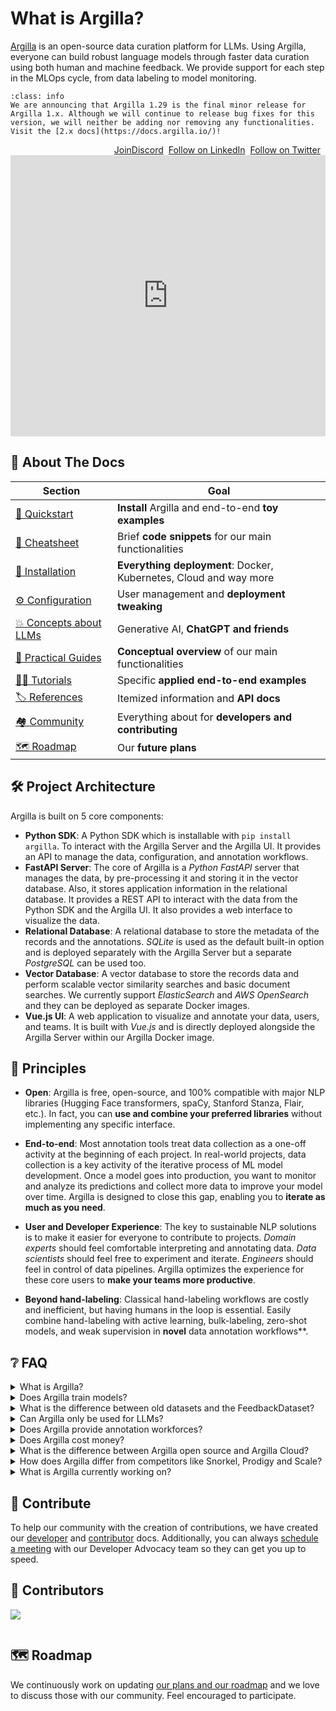 # What is Argilla?

[Argilla](https://argilla.io) is an open-source data curation platform for LLMs. Using Argilla, everyone can build robust language models through faster data curation using both human and machine feedback. We provide support for each step in the MLOps cycle, from data labeling to model monitoring.

```{admonition} Argilla 2.x
:class: info
We are announcing that Argilla 1.29 is the final minor release for Argilla 1.x. Although we will continue to release bug fixes for this version, we will neither be adding nor removing any functionalities. Visit the [2.x docs](https://docs.argilla.io/)!
```

<div class="social social--sidebar" style="margin-top: 1em; display: flex; justify-content: right; gap: 8px">
    <a href="http://hf.co/join/discord" class="button--primary" target="_blank">Join<span aria-label="discord" class="discord-icon"></span>Discord</a>
    <a href="https://linkedin.com/company/argilla-io"
        class="button--primary" target="_blank">Follow on LinkedIn</a>
    <a href="https://linkedin.com/company/argilla-io"
        class="button--primary" target="_blank">Follow on Twitter</a>
    <div class="github-stars github-stars--sidebar"></div>
</div>

<div class="video-container">
    <iframe class="video" width="100%" height="450" src="https://www.youtube.com/embed/jP3anvp7Rto" title="YouTube video player" frameborder="0" allow="accelerometer; autoplay; clipboard-write; encrypted-media; gyroscope; picture-in-picture" allowfullscreen></iframe>
</div>

## 📄 About The Docs

| Section                                                                         | Goal                                                              |
| ------------------------------------------------------------------------------- | ----------------------------------------------------------------- |
| [🚀 Quickstart](/getting_started/quickstart)                                    | **Install** Argilla and end-to-end **toy examples**               |
| [🎼 Cheatsheet](/getting_started/cheatsheet)                                    | Brief **code snippets** for our main functionalities              |
| [🔧 Installation](/getting_started/installation/deployments/deployments)        | **Everything deployment**: Docker, Kubernetes, Cloud and way more |
| [⚙️ Configuration](/getting_started/installation/configurations/configurations)  | User management and **deployment tweaking**                       |
| [💥 Concepts about LLMs](/conceptual_guides/llm/llm)                            | Generative AI, **ChatGPT and friends**                            |
| [🦮 Practical Guides](/practical_guides/practical_guides)                       | **Conceptual overview** of our main functionalities               |
| [🧗‍♀️ Tutorials](/tutorials_and_integrations/tutorials/tutorials)                                            | Specific **applied end-to-end examples**                          |
| [🏷️ References](/reference/python/index)                                        | Itemized information and **API docs**                             |
| [🏘️ Community](/community/contributing)                                         | Everything about for **developers and contributing**              |
| [🗺️ Roadmap](https://github.com/orgs/argilla-io/projects/10/views/1)            | Our **future plans**                                              |

## 🛠️ Project Architecture

Argilla is built on 5 core components:

- **Python SDK**: A Python SDK which is installable with `pip install argilla`. To interact with the Argilla Server and the Argilla UI. It provides an API to manage the data, configuration, and annotation workflows.
- **FastAPI Server**: The core of Argilla is a *Python FastAPI* server that manages the data, by pre-processing it and storing it in the vector database. Also, it stores application information in the relational database. It provides a REST API to interact with the data from the Python SDK and the Argilla UI. It also provides a web interface to visualize the data.
- **Relational Database**: A relational database to store the metadata of the records and the annotations. *SQLite* is used as the default built-in option and is deployed separately with the Argilla Server but a separate *PostgreSQL* can be used too.
- **Vector Database**: A vector database to store the records data and perform scalable vector similarity searches and basic document searches. We currently support *ElasticSearch* and *AWS OpenSearch* and they can be deployed as separate Docker images.
- **Vue.js UI**: A web application to visualize and annotate your data, users, and teams. It is built with *Vue.js* and is directly deployed alongside the Argilla Server within our Argilla Docker image.

## 📏 Principles

- **Open**: Argilla is free, open-source, and 100% compatible with major NLP libraries (Hugging Face transformers, spaCy, Stanford Stanza, Flair, etc.). In fact, you can **use and combine your preferred libraries** without implementing any specific interface.

- **End-to-end**: Most annotation tools treat data collection as a one-off activity at the beginning of each project. In real-world projects, data collection is a key activity of the iterative process of ML model development. Once a model goes into production, you want to monitor and analyze its predictions and collect more data to improve your model over time. Argilla is designed to close this gap, enabling you to **iterate as much as you need**.

- **User and Developer Experience**: The key to sustainable NLP solutions is to make it easier for everyone to contribute to projects. _Domain experts_ should feel comfortable interpreting and annotating data. _Data scientists_ should feel free to experiment and iterate. _Engineers_ should feel in control of data pipelines. Argilla optimizes the experience for these core users to **make your teams more productive**.

- **Beyond hand-labeling**: Classical hand-labeling workflows are costly and inefficient, but having humans in the loop is essential. Easily combine hand-labeling with active learning, bulk-labeling, zero-shot models, and weak supervision in **novel** data annotation workflows\*\*.


## ❔ FAQ

<details>
<summary>What is Argilla?</summary>
<p>

Argilla is an open-source data curation platform, designed to enhance the development of both small and large language models (LLMs). Using Argilla, everyone can build robust language models through faster data curation using both human and machine feedback. We provide support for each step in the MLOps cycle, from data labeling to model monitoring. In fact, the inspiration behind the name "Argilla" comes from the word for "clay", in Latin, Italian and even in Catalan. And just as clay has been a fundamental medium for human creativity and tool-making throughout history, we view data as the essential material for sculpting and refining models.

</p>
</details>

<details>
<summary>Does Argilla train models?</summary>
<p>

Argilla does not train models but offers tools and integrations to help you do so. With Argilla, you can easily load data and train models straightforward using a feature we call the `ArgillaTrainer`. The `ArgillaTrainer` acts as a bridge to various popular NLP libraries. It simplifies the training process by offering an easy-to-understand interface for many NLP tasks using default pre-set settings without the need of converting data from Argilla's format. You can find more information about training models with Argilla <a href="/practical_guides/fine_tune.html">here</a>.

</p>
</details>

<details>
<summary>What is the difference between old datasets and the FeedbackDataset?</summary>
<p>

The FeedbackDataset stands out for its versatility and adaptability, designed to support a wider range of NLP tasks including those centered on large language models. In contrast, older datasets, while more feature-rich in specific areas, are tailored to singular NLP tasks. However, in Argilla 2.0, the intention is to phase out the older datasets in favor of the FeedbackDataset. For a more detailed explanation, please refer to <a href="/practical_guides/choose_dataset.html">this guide</a>.

</p>
</details>

<details>
<summary>Can Argilla only be used for LLMs?</summary>
<p>

No, Argilla is a versatile tool suitable for a wide range of NLP tasks. However, we emphasize the integration with small and large language models (LLMs), reflecting confidence in the significant role that they will play in the future of NLP. In this page, you can find a list of <a href="/practical_guides/choose_dataset.html#table-comparison">supported tasks</a>.

</p>
</details>

<details>
<summary>Does Argilla provide annotation workforces?</summary>
<p>

Currently, we already have partnerships with annotation providers that ensure ethical practices and secure work environments. Feel free to schedule a meeting <a href="https://calendly.com/david-berenstein-huggingface/30min">here</a> or contact us via <a href="mailto:david@argilla.io">email</a>.

</p>
</details>

<details>
<summary>Does Argilla cost money?</summary>
<p>

No, Argilla is an open-source platform. And we plan to keep Argilla free forever. However, we do offer a commercial version of Argilla called Argilla Cloud.

</p>
</details>

<details>
<summary>What is the difference between Argilla open source and Argilla Cloud?</summary>
<p>

Argilla Cloud is the counterpart to our open-source platform, offering a Software as a Service (SaaS) model, and doesn't add extra features beyond what is available in the open-source version. The main difference is its cloud-hosting, which caters especially to large teams requiring features that aren't typically necessary for individual practitioners or small businesses. So, Argilla Cloud is a SAS plus virtual private cloud deployment, with added features specifically related to the cloud. For those interested in the different plans available under Argilla Cloud, you can find detailed information on our <a href="https://argilla.io/pricing">website</a>.

</p>
</details>

<details>
<summary>How does Argilla differ from competitors like Snorkel, Prodigy and Scale?</summary>
<p>

Argilla distinguishes itself for its focus on specific use cases and human-in-the-loop approaches. While it does offer programmatic features, Argilla's core value lies in actively involving human experts in the tool-building process, setting it apart from other competitors.

Furthermore, Argilla places particular emphasis on smooth integration with other tools in the community, particularly within the realms of MLOps and NLP. So, its compatibility with popular frameworks like SpaCy and Hugging Face makes it exceptionally user-friendly and accessible.

Finally, platforms like Snorkel, Prodigy or Scale, while more comprehensive, often require a significant commitment. Argilla, on the other hand, works more as a component within the MLOps ecosystem, allowing users to begin with specific use cases and then scale up as needed. This flexibility is particularly beneficial for users and customers who prefer to start small and expand their applications over time, as opposed to committing to an all-encompassing platform from the outset.

</p>
</details>

<details>
<summary>What is Argilla currently working on?</summary>
<p>

We are continuously working on improving Argilla's features and usability, focusing now concentrating on a three-pronged vision: the development of Argilla Core (open-source), Distilabel, and Argilla JS/TS. You can find a list of our current projects <a href="https://github.com/orgs/argilla-io/projects/10/views/1">here</a>.

</p>
</details>
</details>


## 🤝 Contribute

To help our community with the creation of contributions, we have created our [developer](https://docs.v1.argilla.io/en/latest/community/developer_docs.html) and [contributor](https://docs.v1.argilla.io/en/latest/community/contributing.html) docs. Additionally, you can always [schedule a meeting](https://calendly.com/david-berenstein-huggingface/30min) with our Developer Advocacy team so they can get you up to speed.

## 🥇 Contributors

<a  href="https://github.com/argilla-io/argilla/graphs/contributors">

<img  src="https://contrib.rocks/image?repo=argilla-io/argilla" />

</a>

```{include} /_common/next_steps.md
```

## 🗺️ Roadmap

We continuously work on updating [our plans and our roadmap](https://github.com/orgs/argilla-io/projects/10/views/1) and we love to discuss those with our community. Feel encouraged to participate.
